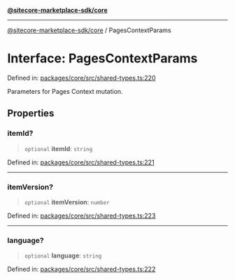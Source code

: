 [**@sitecore-marketplace-sdk/core**](../README.md)

***

[@sitecore-marketplace-sdk/core](../README.md) / PagesContextParams

# Interface: PagesContextParams

Defined in: [packages/core/src/shared-types.ts:220](https://github.com/Sitecore/marketplace-sdk/blob/047115917e8843232ba2a4ba284b67585698b1c5/packages/core/src/shared-types.ts#L220)

Parameters for Pages Context mutation.

## Properties

### itemId?

> `optional` **itemId**: `string`

Defined in: [packages/core/src/shared-types.ts:221](https://github.com/Sitecore/marketplace-sdk/blob/047115917e8843232ba2a4ba284b67585698b1c5/packages/core/src/shared-types.ts#L221)

***

### itemVersion?

> `optional` **itemVersion**: `number`

Defined in: [packages/core/src/shared-types.ts:223](https://github.com/Sitecore/marketplace-sdk/blob/047115917e8843232ba2a4ba284b67585698b1c5/packages/core/src/shared-types.ts#L223)

***

### language?

> `optional` **language**: `string`

Defined in: [packages/core/src/shared-types.ts:222](https://github.com/Sitecore/marketplace-sdk/blob/047115917e8843232ba2a4ba284b67585698b1c5/packages/core/src/shared-types.ts#L222)
